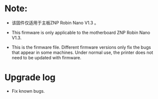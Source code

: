 # Note:

- 该固件仅适用于主板ZNP Robin Nano V1.3 。
- This firmware is only applicable to the motherboard ZNP Robin Nano V1.3.

- This is the firmware file. Different firmware versions only fix the bugs that appear in some machines. Under normal use, the printer does not need to be updated with firmware.

# Upgrade log
- Fix known bugs.